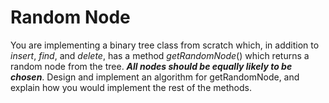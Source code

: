# Random Node

You are implementing a binary tree class from scratch which, in addition to _insert_, _find_, and _delete_, has a method
_getRandomNode_() which returns a random node from the tree. **_All nodes should be equally likely to be chosen_**.
Design and implement an algorithm for getRandomNode, and explain how you would implement the rest of the methods.